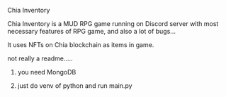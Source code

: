 Chia Inventory

Chia Inventory is a MUD RPG game running on Discord server with most necessary features of RPG game, and also a lot of bugs...

It uses NFTs on Chia blockchain as items in game.



not really a readme.....

1. you need MongoDB

2. just do venv of python and run main.py

